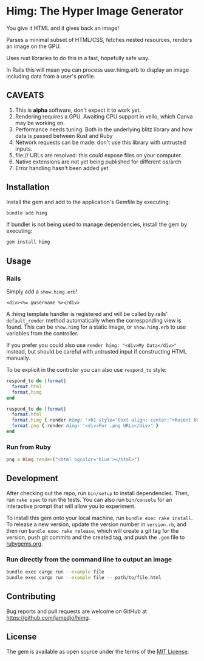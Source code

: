 # Himg: The Hyper Image Generator

You give it HTML and it gives back an image!

Parses a minimal subset of HTML/CSS, fetches nested resources, renders an image on the GPU.

Uses rust libraries to do this in a fast, hopefully safe way.

In Rails this will mean you can process user.himg.erb to display an image including data from a user's profile.

## CAVEATS

1. This is **alpha** software, don't expect it to work yet.
2. Rendering requires a GPU. Awaiting CPU support in vello, which Canva may be working on.
3. Performance needs tuning. Both in the underlying blitz library and how data is passed between Rust and Ruby
4. Network requests can be made: don't use this library with untrusted inputs.
5. file:// URLs are resolved: this could expose files on your computer.
6. Native extensions are not yet being published for different os/arch
7. Error handling hasn't been added yet

## Installation

Install the gem and add to the application's Gemfile by executing:

```bash
bundle add himg
```

If bundler is not being used to manage dependencies, install the gem by executing:

```bash
gem install himg
```

## Usage

### Rails

Simply add a `show.himg.erb`!

```erb
<div><%= @username %></div>
```

A :himg template handler is registered and will be called by rails' `default_render` method automatically when the corresponding view is found. This can be `show.himg` for a static image, or `show.himg.erb` to use variables from the controller.

If you prefer you could also use `render himg: "<div>My Data</div>"` instead, but should be careful with untrusted input if constructing HTML manually.

To be explicit in the controler you can also use `respond_to` style:

```ruby
respond_to do |format|
  format.html
  format.himg
end
```

```ruby
respond_to do |format|
  format.html
  format.himg { render himg: '<h1 style="text-align: center;">Recent Users</h1>' }
  format.png { render himg: '<div>For .png URLs</div>' }
end
```

### Run from Ruby

```ruby
png = Himg.render("<html bgcolor='blue'></html>") 
```

## Development

After checking out the repo, run `bin/setup` to install dependencies. Then, run `rake spec` to run the tests. You can also run `bin/console` for an interactive prompt that will allow you to experiment.

To install this gem onto your local machine, run `bundle exec rake install`. To release a new version, update the version number in `version.rb`, and then run `bundle exec rake release`, which will create a git tag for the version, push git commits and the created tag, and push the `.gem` file to [rubygems.org](https://rubygems.org).

### Run directly from the command line to output an image
```bash
bundle exec cargo run --example file
bundle exec cargo run --example file -- path/to/file.html
```

## Contributing

Bug reports and pull requests are welcome on GitHub at https://github.com/jamedjo/himg.

## License

The gem is available as open source under the terms of the [MIT License](https://opensource.org/licenses/MIT).
